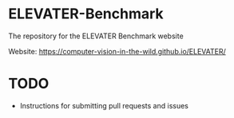 # ELEVATER-Benchmark
The repository for the ELEVATER Benchmark website

Website: https://computer-vision-in-the-wild.github.io/ELEVATER/

# TODO
- Instructions for submitting pull requests and issues

